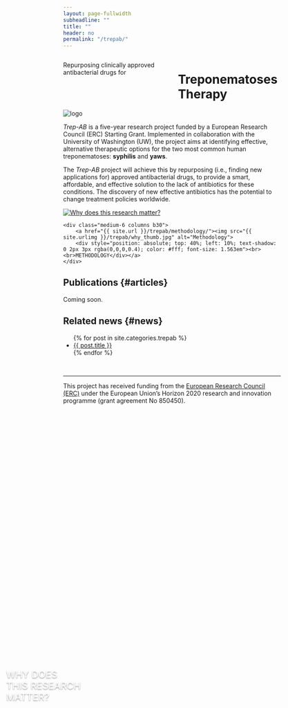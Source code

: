 ```yaml
---
layout: page-fullwidth
subheadline: ""
title: ""
header: no
permalink: "/trepab/"
---
```


<!-- custom header... -->
<div class="row t10">
	<div class="medium-8 columns b30">
		<p class="subheadline">Repurposing clinically approved antibacterial drugs for</p>
		<h1>Treponematoses Therapy</h1>
	</div>
	<div class="medium-4 columns b30">
		<img src="{{ site.urlimg }}trepab/trepab_logo.png" alt="logo">
	</div>
</div>

_Trep-AB_ is a five-year research project funded by a European Research Council (ERC) Starting Grant. Implemented in collaboration with the University of Washington (UW), the project aims at identifying effective, alternative therapeutic options for the two most common human treponematoses: **syphilis** and **yaws**.

The _Trep-AB_ project will achieve this by repurposing (i.e., finding new applications for) approved antibacterial drugs, to provide a smart, affordable, and effective solution to the lack of antibiotics for these conditions. The discovery of new effective antibiotics has the potential to change treatment policies worldwide.

<div class="row t10">
	<div class="medium-6 columns b30">
		<a href="{{ site.url }}/trepab/why/"><img src="{{ site.urlimg }}/trepab/what_thumb.jpg" alt="Why does this research matter?">
		<div style="position: absolute; top: 40%; left: 10%; text-shadow: 0 2px 3px rgba(0,0,0,0.4); color: #fff; font-size: 1.563em">WHY DOES<br>THIS RESEARCH<br>MATTER?</div></a>
	</div>

	<div class="medium-6 columns b30">
		<a href="{{ site.url }}/trepab/methodology/"><img src="{{ site.urlimg }}/trepab/why_thumb.jpg" alt="Methodology">
		<div style="position: absolute; top: 40%; left: 10%; text-shadow: 0 2px 3px rgba(0,0,0,0.4); color: #fff; font-size: 1.563em"><br><br>METHODOLOGY</div></a>
	</div>

</div>

## Publications {#articles}



Coming soon.

## Related news {#news}



<ul>
    {% for post in site.categories.trepab %}
    <li><a href="{{ site.url }}{{ site.baseurl }}{{ post.url }}">{{ post.title }}</a></li>
    {% endfor %}
</ul>

<div class="row b60">
	<br>
</div>

---

This project has received funding from the [European Research Council (ERC)](https://erc.europa.eu/) under the European Union’s Horizon 2020 research and innovation programme (grant agreement No 850450).
